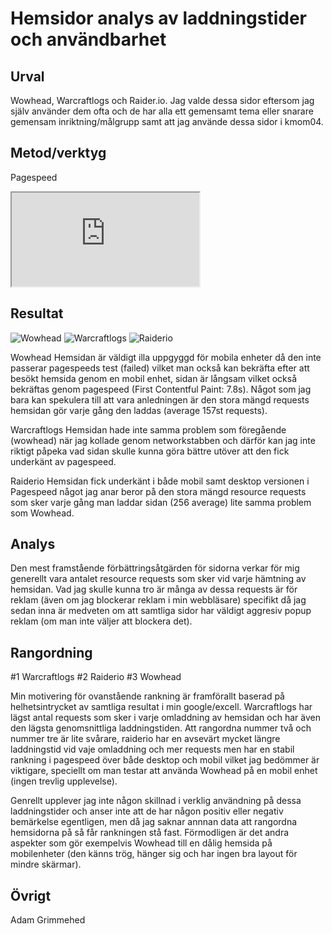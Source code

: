 Hemsidor analys av laddningstider och användbarhet
=======================

Urval
-----------------------

Wowhead, Warcraftlogs och Raider.io. Jag valde dessa sidor eftersom jag själv använder dem ofta och de har alla ett gemensamt tema eller snarare gemensam inriktning/målgrupp samt att jag använde dessa sidor i kmom04.

Metod/verktyg
-----------------------
Pagespeed

<iframe src="https://docs.google.com/spreadsheets/d/e/2PACX-1vQgJjAPq1N5DWkfnNg3oPDNnAfKNdRPuWCSnoh3w8ppOQVv2vzMQNI2ji-q_R-BBEYoNoAdtu26WLuJ/pubhtml?widget=true&amp;headers=false"></iframe>

Resultat
-----------------------
![Wowhead](%assets_url%/img/wowhead.jpg)
![Warcraftlogs](%assets_url%/img/warcraftlogs.jpg)
![Raiderio](%assets_url%/img/raiderio.jpg)

Wowhead
Hemsidan är väldigt illa uppgyggd för mobila enheter då den inte passerar pagespeeds test (failed) vilket man också kan bekräfta efter att besökt hemsida genom en mobil enhet, sidan är långsam vilket också bekräftas genom pagespeed 
(First Contentful Paint: 7.8s). Något som jag bara kan spekulera till att vara anledningen är den stora mängd requests hemsidan gör varje gång den laddas (average 157st requests).

Warcraftlogs
Hemsidan hade inte samma problem som föregående (wowhead) när jag kollade genom networkstabben och därför kan jag inte riktigt påpeka vad sidan skulle kunna göra bättre utöver att den fick underkänt av pagespeed.

Raiderio
Hemsidan fick underkänt i både mobil samt desktop versionen i Pagespeed något jag anar beror på den stora mängd resource requests som sker varje gång man laddar sidan (256 average) lite samma problem som Wowhead.

Analys
-----------------------

Den mest framstående förbättringsåtgärden för sidorna verkar för mig generellt vara antalet resource requests som sker vid varje hämtning av hemsidan. Vad jag skulle kunna tro är många av dessa requests är för reklam (även om jag blockerar reklam i min webbläsare) specifikt då jag sedan inna är medveten om att samtliga sidor har väldigt aggresiv popup reklam (om man inte väljer att blockera det).

Rangordning
-----------------------

#1 Warcraftlogs
#2 Raiderio
#3 Wowhead

Min motivering för ovanstående rankning är framförallt baserad på helhetsintrycket av samtliga resultat i min google/excell. Warcraftlogs har lägst antal requests som sker i varje omladdning av hemsidan och har även den lägsta genomsnittliga laddningstiden. Att rangordna nummer två och nummer tre är lite svårare, raiderio har en avsevärt mycket längre laddningstid vid vaje omladdning och mer requests men har en stabil rankning i pagespeed över både desktop och mobil vilket jag bedömmer är viktigare, speciellt om man testar att använda Wowhead på en mobil enhet (ingen trevlig upplevelse). 

Genrellt upplever jag inte någon skillnad i verklig användning på dessa laddningstider och anser inte att de har någon positiv eller negativ bemärkelse egentligen, men då jag saknar annnan data att rangordna hemsidorna på så får rankningen stå fast. 
Förmodligen är det andra aspekter som gör exempelvis Wowhead till en dålig hemsida på mobilenheter (den känns trög, hänger sig och har ingen bra layout för mindre skärmar).

Övrigt
-----------------------

Adam Grimmehed